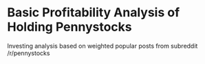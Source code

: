 # Basic Profitability Analysis of Holding Pennystocks
 Investing analysis based on weighted popular posts from subreddit /r/pennystocks
